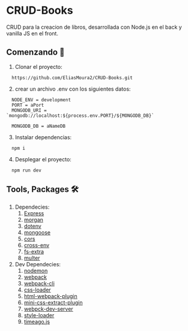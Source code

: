 # CRUD-Books
CRUD para la creacion de libros, desarrollada con Node.js en el back y vanilla JS en el front.
## Comenzando 🚀
1. Clonar el proyecto: 
```
  https://github.com/EliasMoura2/CRUD-Books.git
```
2. crear un archivo .env con los siguientes datos:
```
  NODE_ENV = development
  PORT = aPort
  MONGODB_URI = `mongodb://localhost:${process.env.PORT}/${MONGODB_DB}`

  MONGODB_DB = aNameDB
```
3. Instalar dependencias:
```
  npm i
```
4. Desplegar el proyecto:
```
  npm run dev
```
## Tools, Packages 🛠️
1. Dependecies:
   1. [Express](https://expressjs.com/)
   2. [morgan](https://www.npmjs.com/package/morgan)
   3. [dotenv](https://www.npmjs.com/package/dotenv)
   4. [mongoose](https://mongoosejs.com/)
   5. [cors](https://www.npmjs.com/package/cors)
   6. [cross-env](https://www.npmjs.com/package/cross-env)
   7. [fs-extra](https://www.npmjs.com/package/fs-extra)
   8. [multer](https://www.npmjs.com/package/multer)
2. Dev Dependecies:
   1. [nodemon](https://nodemon.io/)
   2. [webpack](https://www.webpack.com.ar/)
   3. [webpack-cli](https://webpack.js.org/api/cli/)
   4. [css-loader](https://webpack.js.org/loaders/css-loader/)
   5. [html-webpack-plugin](https://webpack.js.org/plugins/html-webpack-plugin/)
   6. [mini-css-extract-plugin](https://webpack.js.org/plugins/mini-css-extract-plugin/)
   7. [webpck-dev-server](https://webpack.js.org/configuration/dev-server/)
   5. [style-loader](https://www.npmjs.com/package/styles-loader)
   6. [timeago.js](https://www.npmjs.com/package/timeago.js/v/4.0.0-beta.3)
    
    
    
